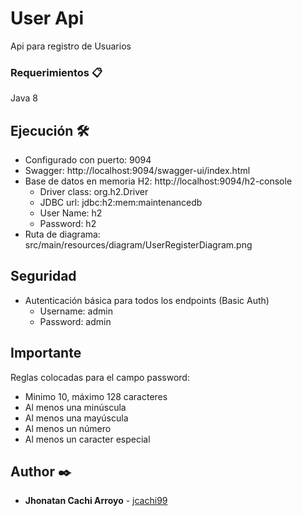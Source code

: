 # User Api

 Api para registro de Usuarios

### Requerimientos 📋

Java 8

## Ejecución 🛠️

* Configurado con puerto: 9094
* Swagger: http://localhost:9094/swagger-ui/index.html
* Base de datos en memoria H2: http://localhost:9094/h2-console
  * Driver class: org.h2.Driver
  * JDBC url: jdbc:h2:mem:maintenancedb
  * User Name: h2
  * Password: h2
* Ruta de diagrama: src/main/resources/diagram/UserRegisterDiagram.png

## Seguridad

* Autenticación básica para todos los endpoints (Basic Auth)
  * Username: admin
  * Password: admin
  
## Importante

Reglas colocadas para el campo password:

* Minimo 10, máximo 128 caracteres
* Al menos una minúscula
* Al menos una mayúscula
* Al menos un número
* Al menos un caracter especial

## Author ✒️

* **Jhonatan Cachi Arroyo**  - [jcachi99](https://github.com/jcachi99)
